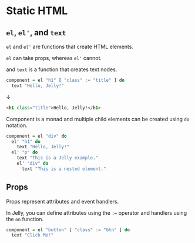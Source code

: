# Static HTML

## `el`, `el'`, and `text`

`el` and `el'` are functions that create HTML elements.

`el` can take props, whereas `el'` cannot.

and `text` is a function that creates text nodes.

```haskell
component = el "h1" [ "class" := "title" ] do
  text "Hello, Jelly!"
```

↓

```html
<h1 class="title">Hello, Jelly!</h1>
```

Component is a monad and multiple child elements can be created using `do` notation.

```haskell
component = el "div" do
  el' "h1" do
    text "Hello, Jelly!"
  el' "p" do
    text "This is a Jelly example."
    el' "div" do
      text "This is a nested element."
```

## Props

Props represent attributes and event handlers.

In Jelly, you can define attributes using the `:=` operator and handlers using the `on` function.

```haskell
component = el "button" [ "class" := "btn" ] do
  text "Click Me!"
```
